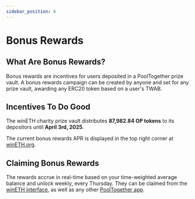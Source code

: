 ```yaml
---
sidebar_position: 6
---
```


# Bonus Rewards
## What Are Bonus Rewards?
Bonus rewards are incentives for users deposited in a PoolTogether prize vault. A bonus rewards campaign can be created by anyone and set for any prize vault, awarding any ERC20 token based on a user's TWAB.

## Incentives To Do Good
The winETH charity prize vault distributes **87,982.84 OP tokens** to its depositors until **April 3rd, 2025**. 

The current bonus rewards APR is displayed in the top right corner at [winETH.org](https://winETH.org).

## Claiming Bonus Rewards
The rewards accrue in real-time based on your time-weighted average balance and unlock weekly, every Thursday. They can be claimed from the [winETH interface](https://wineth.org/), as well as any other [PoolTogether app](https://pooltogether.com/interfaces).





